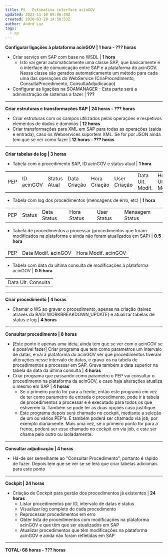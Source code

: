 ```yaml
---
title: PS - Estimativa interface acinGOV
updated: 2021-11-10 09:06:49Z
created: 2020-03-20 14:58:53Z
author: André Luz
tags:
  - cp
---
```


**Configurar ligações à plataforma acinGOV | 1 hora - ??? horas**

- Criar serviço em SAP com base no WSDL | **1 hora**
    - Isto vai gerar automaticamente uma classe SAP, que basicamente é o interface de comunicação entre SAP e a plataforma do acinGOV.  Nessa classe são gerados automaticamente um método para cada uma das operações do WebService (CriaProcedimento, ConsultaProcedimento, ConsultaAdjudicacao)
- Configurar as ligações na SOAMANAGER - Esta parte será a administração de sistemas a fazer | **???**

* * *

**Criar estruturas e transformações SAP | 24 horas - ??? horas**

- Criar estruturas com os campos utilizados pelas operações e respetivos elementos de dados e dominios | **12 horas**
- Criar transformações para XML em SAP para todas as operações (saida e entrada), caso os Webservices suportem XML. Se for por JSON ainda tem que se ver como fazer | **12 horas - ??? horas**

* * *

**Criar tabelas de log | 3 horas**

- Tabela com o procedimento SAP, ID acinGOV e status atual | **1 hora**

|     |     |     |     |     |     |     |     |     |
| --- | --- | --- | --- | --- | --- | --- | --- | --- |
| PEP | ID acinGOV | Status Atual | Data Criação | Hora Criação | User Criação | Data Ult. Modif. | Hora Ult. Modif. | User Ult. Modif. |

- Tabela com log dos procedimentos (mensagens de erro, etc) | **1 hora**

|     |     |     |     |     |     |
| --- | --- | --- | --- | --- | --- |
| PEP | Status | Data Status | Hora Status | User Status | Mensagem Status |

- Tabela de procedimentos a processar (procedimentos que foram modificados na plataforma e ainda não foram atualizados em SAP) | **0.5 hora**

|     |     |     |
| --- | --- | --- |
| PEP | Data Modif. acinGOV | Hora Modif. acinGOV |

- Tabela com data da ultima consulta de modificações à plataforma acinGOV | **0.5 hora**

|     |
| --- |
| Data Ult. Consulta |

* * *

**Criar procedimento | 4 horas**

- Chamar o WS ao gravar o procedimento, apenas na criação (talvez através da BADI WORKBREAKDOWN_UPDATE) e atualizar tabelas de status e log | **4 horas**

* * *

**Consultar procedimento | 8 horas**

- [Este ponto é apenas uma ideia, ainda tem que se ver com o acinGOV se é possível fazer] Criar programa que tem como parametros um intervalo de datas, e vai à plataforma do acinGOV ver que procedimentos tiveram alterações nesse intervalo de datas, e grava-os na tabela de procedimentos a processar em SAP. Grava também a data superior na tabela da data da última consulta | **4 horas**
- Criar programa que passando como parametro o PEP vai consultar o procedimento na plataforma da acinGOV, e caso haja alterações atualiza o mesmo em SAP | **4 horas**
    - Se o primeiro ponto for para a frente, então este programa em vez de ter como parametro de entrada o procedimento, pode ir à tabela de procedimentos a processar e é executado para todos os que estiverem lá. Também se pode ter as duas opções caso justifique.
    - Este programa depois será chamado no cockpit, mediante a seleção de um ou vários PEP's. E também poderá ser chamado via job, por exemplo diariamente. Mais uma vez, se o primeiro ponto for para a frente, poderá ser esse chamado no cockpit em via job, e este ser chama pelo outro ou isoladamente.

* * *

**Consultar adjudicação | 4 horas**

- Há-de ser semelhante ao "Consultar Procedimento", portanto é rápido de fazer. Depois tem que se ver se se terá que criar tabelas adicionais para este ponto

* * *

**Cockpit | 24 horas**

- Criação de Cockpit para gestão dos procedimentos já existentes | **24 horas**
    - Listar procedimentos por ID, intervalo de datas e status
    - Visualizar log completo de cada procedimento
    - Reprocessar procedimentos em erro
    - Obter lista de procedimentos com modificações na plataforma acinGOV e que têm que ser atualizados em SAP
    - Atualizar procedimentos que têm modificações na plataforma acinGOV e ainda não foram refletidas em SAP

* * *

**TOTAL: 68 horas - ??? horas**